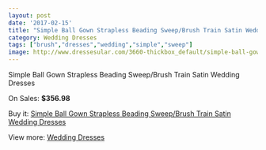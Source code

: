 ```yaml
---
layout: post
date: '2017-02-15'
title: "Simple Ball Gown Strapless Beading Sweep/Brush Train Satin Wedding Dresses"
category: Wedding Dresses
tags: ["brush","dresses","wedding","simple","sweep"]
image: http://www.dressesular.com/3660-thickbox_default/simple-ball-gown-strapless-beading-sweep-brush-train-satin-wedding-dresses.jpg
---
```

Simple Ball Gown Strapless Beading Sweep/Brush Train Satin Wedding Dresses

On Sales: **$356.98**
<a href="https://www.dressesular.com/wedding-dresses/1363-simple-ball-gown-strapless-beading-sweep-brush-train-satin-wedding-dresses.html"><amp-img layout="responsive" width="600" height="600" src="//www.dressesular.com/3660-thickbox_default/simple-ball-gown-strapless-beading-sweep-brush-train-satin-wedding-dresses.jpg" alt="Simple Ball Gown Strapless Beading Sweep/Brush Train Satin Wedding Dresses 0" /></a>

Buy it: [Simple Ball Gown Strapless Beading Sweep/Brush Train Satin Wedding Dresses](https://www.dressesular.com/wedding-dresses/1363-simple-ball-gown-strapless-beading-sweep-brush-train-satin-wedding-dresses.html "Simple Ball Gown Strapless Beading Sweep/Brush Train Satin Wedding Dresses")

View more: [Wedding Dresses](https://www.dressesular.com/3-wedding-dresses "Wedding Dresses")
